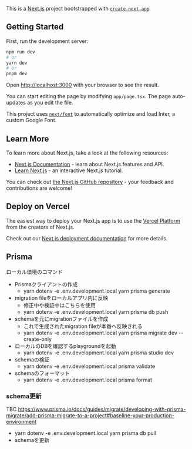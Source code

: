 This is a [Next.js](https://nextjs.org/) project bootstrapped with [`create-next-app`](https://github.com/vercel/next.js/tree/canary/packages/create-next-app).

## Getting Started

First, run the development server:

```bash
npm run dev
# or
yarn dev
# or
pnpm dev
```

Open [http://localhost:3000](http://localhost:3000) with your browser to see the result.

You can start editing the page by modifying `app/page.tsx`. The page auto-updates as you edit the file.

This project uses [`next/font`](https://nextjs.org/docs/basic-features/font-optimization) to automatically optimize and load Inter, a custom Google Font.

## Learn More

To learn more about Next.js, take a look at the following resources:

- [Next.js Documentation](https://nextjs.org/docs) - learn about Next.js features and API.
- [Learn Next.js](https://nextjs.org/learn) - an interactive Next.js tutorial.

You can check out [the Next.js GitHub repository](https://github.com/vercel/next.js/) - your feedback and contributions are welcome!

## Deploy on Vercel

The easiest way to deploy your Next.js app is to use the [Vercel Platform](https://vercel.com/new?utm_medium=default-template&filter=next.js&utm_source=create-next-app&utm_campaign=create-next-app-readme) from the creators of Next.js.

Check out our [Next.js deployment documentation](https://nextjs.org/docs/deployment) for more details.

## Prisma

ローカル環境のコマンド

- Prismaクライアントの作成
  - yarn dotenv -e .env.development.local yarn prisma generate
- migration fileをローカルアプリ内に反映
  - 修正中や検証中はこちらを使用
  - yarn dotenv -e .env.development.local yarn prisma db push
- schemaを元にmigrationファイルを作成
  - これで生成されたmigration fileが本番へ反映される
  - yarn dotenv -e .env.development.local yarn prisma migrate dev --create-only
- ローカルのDBを確認するplaygroundを起動
  - yarn dotenv -e .env.development.local yarn prisma studio dev
- schemaの検証
  - yarn dotenv -e .env.development.local prisma validate
- schemaのフォーマット
  - yarn dotenv -e .env.development.local prisma format

### schema更新

TBC
https://www.prisma.io/docs/guides/migrate/developing-with-prisma-migrate/add-prisma-migrate-to-a-project#baseline-your-production-environment

- yarn dotenv -e .env.development.local yarn prisma db pull
- schemaを更新
